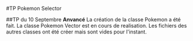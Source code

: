 #TP Pokemon Selector

##TP du 10 Septembre
**Anvancé**
La création de la classe Pokemon a été fait.
La classe Pokemon Vector est en cours de realisation.
Les fichiers des autres classes ont été créer mais sont 
vides pour l'instant.